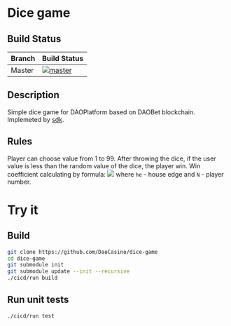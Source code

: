 # Dice game 

## Build Status

Branch|Build Status
---|---
Master|[![master](https://travis-ci.org/DaoCasino/dice-game.svg?branch=master)](https://travis-ci.org/DaoCasino/dice-game.svg?branch=master)

## Description
Simple dice game for DAOPlatform based on DAOBet blockchain. 
Implemeted by [sdk](https://github.com/DaoCasino/game-contract-sdk). 

## Rules
Player can choose value from 1 to 99. 
After throwing the dice, if the user value is less than the random value of the dice, the player win. Win coefficient calculating by formula:
<img src="https://render.githubusercontent.com/render/math?math=(100 * (1 - he))/(100 - N)"> where `he` - house edge and `N` - player number.

# Try it

## Build
```bash
git clone https://github.com/DaoCasino/dice-game
cd dice-game
git submodule init
git submodule update --init --recursive
./cicd/run build
```
## Run unit tests
```bash
./cicd/run test
```
